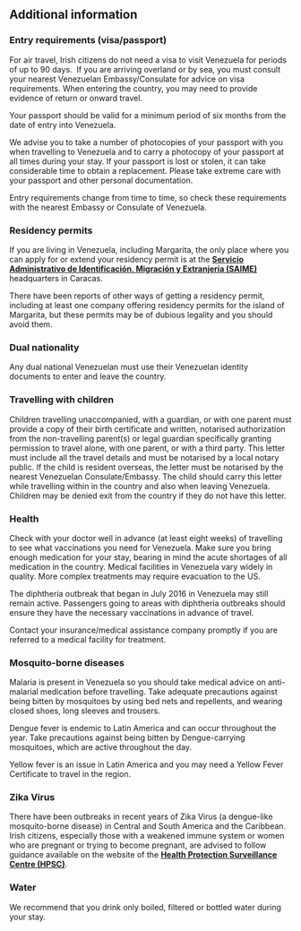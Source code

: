## Additional information

### **Entry requirements (visa/passport)**

For air travel, Irish citizens do not need a visa to visit Venezuela for periods of up to 90 days.  If you are arriving overland or by sea, you must consult your nearest Venezuelan Embassy/Consulate for advice on visa requirements. When entering the country, you may need to provide evidence of return or onward travel.

Your passport should be valid for a minimum period of six months from the date of entry into Venezuela.

We advise you to take a number of photocopies of your passport with you when travelling to Venezuela and to carry a photocopy of your passport at all times during your stay. If your passport is lost or stolen, it can take considerable time to obtain a replacement. Please take extreme care with your passport and other personal documentation.

Entry requirements change from time to time, so check these requirements with the nearest Embassy or Consulate of Venezuela.

### **Residency permits**

If you are living in Venezuela, including Margarita, the only place where you can apply for or extend your residency permit is at the [**Servicio Administrativo de Identificación, Migración y Extranjería (SAIME)**](http://www.saime.gob.ve/) headquarters in Caracas.

There have been reports of other ways of getting a residency permit, including at least one company offering residency permits for the island of Margarita, but these permits may be of dubious legality and you should avoid them.

### **Dual nationality**

Any dual national Venezuelan must use their Venezuelan identity documents to enter and leave the country.

### **Travelling with children**

Children travelling unaccompanied, with a guardian, or with one parent must provide a copy of their birth certificate and written, notarised authorization from the non-travelling parent(s) or legal guardian specifically granting permission to travel alone, with one parent, or with a third party. This letter must include all the travel details and must be notarised by a local notary public. If the child is resident overseas, the letter must be notarised by the nearest Venezuelan Consulate/Embassy. The child should carry this letter while travelling within in the country and also when leaving Venezuela. Children may be denied exit from the country if they do not have this letter.

### **Health**

Check with your doctor well in advance (at least eight weeks) of travelling to see what vaccinations you need for Venezuela. Make sure you bring enough medication for your stay, bearing in mind the acute shortages of all medication in the country. Medical facilities in Venezuela vary widely in quality. More complex treatments may require evacuation to the US.

The diphtheria outbreak that began in July 2016 in Venezuela may still remain active. Passengers going to areas with diphtheria outbreaks should ensure they have the necessary vaccinations in advance of travel.

Contact your insurance/medical assistance company promptly if you are referred to a medical facility for treatment.

### **Mosquito-borne diseases**

Malaria is present in Venezuela so you should take medical advice on anti-malarial medication before travelling. Take adequate precautions against being bitten by mosquitoes by using bed nets and repellents, and wearing closed shoes, long sleeves and trousers.

Dengue fever is endemic to Latin America and can occur throughout the year. Take precautions against being bitten by Dengue-carrying mosquitoes, which are active throughout the day.

Yellow fever is an issue in Latin America and you may need a Yellow Fever Certificate to travel in the region.

### **Zika Virus**

There have been outbreaks in recent years of Zika Virus (a dengue-like mosquito-borne disease) in Central and South America and the Caribbean. Irish citizens, especially those with a weakened immune system or women who are pregnant or trying to become pregnant, are advised to follow guidance available on the website of the [**Health Protection Surveillance Centre (HPSC)**](https://www.hpsc.ie/a-z/vectorborne/zika/).

### **Water**

We recommend that you drink only boiled, filtered or bottled water during your stay.